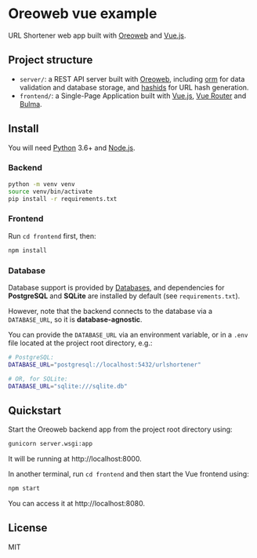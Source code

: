 # Oreoweb vue example

URL Shortener web app built with [Oreoweb] and [Vue.js].

[Oreoweb]: https://harishsg99.gitbook.io/oreoweb-do/
[vue.js]: https://vuejs.org


## Project structure

- `server/`: a REST API server built with [Oreoweb], including [orm](https://github.com/encode/orm) for data validation and database storage, and [hashids](https://github.com/davidaurelio/hashids-python) for URL hash generation.
- `frontend/`: a Single-Page Application built with [Vue.js], [Vue Router](https://router.vuejs.org) and [Bulma](https://bulma.io).

## Install

You will need [Python](https://www.python.org/) 3.6+ and [Node.js](https://nodejs.org/en/).

### Backend

```bash
python -m venv venv
source venv/bin/activate
pip install -r requirements.txt
```

### Frontend

Run `cd frontend` first, then:

```bash
npm install
```

### Database

Database support is provided by [Databases](https://github.com/encode/databases), and dependencies for **PostgreSQL** and **SQLite** are installed by default (see `requirements.txt`).

However, note that the backend connects to the database via a `DATABASE_URL`, so it is **database-agnostic**.

You can provide the `DATABASE_URL` via an environment variable, or in a `.env` file located at the project root directory, e.g.:

```bash
# PostgreSQL:
DATABASE_URL="postgresql://localhost:5432/urlshortener"

# OR, for SQLite:
DATABASE_URL="sqlite:///sqlite.db"
```

## Quickstart

Start the Oreoweb backend app from the project root directory using:

```bash
gunicorn server.wsgi:app
```

It will be running at http://localhost:8000.

In another terminal, run `cd frontend` and then start the Vue frontend using:

```bash
npm start
```

You can access it at http://localhost:8080.


## License

MIT

